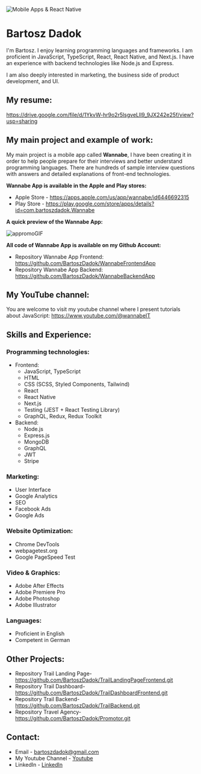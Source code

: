 ![Mobile Apps & React Native](https://github.com/BartoszDadok/BartoszDadok/assets/101389945/36032e3e-dd35-4843-906e-30463d2d18e6)

# Bartosz Dadok
I'm Bartosz. I enjoy learning programming languages and frameworks.
I am proficient in JavaScript, TypeScript, React, React Native, and Next.js. I have an experience with backend technologies like Node.js and Express.

I am also deeply interested in marketing, the business side of product development, and UI. 

## My resume:
https://drive.google.com/file/d/1YkvW-hr9o2r5lsgveLll9_9JX242e25f/view?usp=sharing

## My main project and example of work:
My main project is a mobile app called **Wannabe**, I have been creating it in order to help people prepare for their interviews and better understand programming languages. There are hundreds of sample interview questions with answers and detailed explanations of front-end technologies.

**Wannabe App is available in the Apple and Play stores:**
- Apple Store - https://apps.apple.com/us/app/wannabe/id6446692315
- Play Store - https://play.google.com/store/apps/details?id=com.bartoszdadok.Wannabe

**A quick preview of the Wannabe App:**

![appromoGIF](https://github.com/BartoszDadok/WannabeFrontendApp/assets/101389945/4ad6041d-786f-428c-883e-a9c32df7175a)

**All code of Wannabe App is available on my Github Account:**
- Repository Wannabe App Frontend: https://github.com/BartoszDadok/WannabeFrontendApp
- Repository Wannabe App Backend: https://github.com/BartoszDadok/WannabeBackendApp

## My YouTube channel:
You are welcome to visit my youtube channel where I present tutorials about JavaScript: https://www.youtube.com/@wannabeIT

## Skills and Experience:
### Programming technologies:
- Frontend:
  - JavaScript, TypeScript
  - HTML
  - CSS (SCSS, Styled Components, Tailwind)
  - React
  - React Native
  - Next.js
  - Testing (JEST + React Testing Library)
  - GraphQL, Redux, Redux Toolkit
- Backend:
  - Node.js
  - Express.js
  - MongoDB
  - GraphQL
  - JWT
  - Stripe
 
 ### Marketing:
  - User Interface
  - Google Analytics
  - SEO
  - Facebook Ads
  - Google Ads

 ### Website Optimization:
  - Chrome DevTools
  - webpagetest.org
  - Google PageSpeed Test

 ### Video & Graphics:
 - Adobe After Effects
 - Adobe Premiere Pro
 - Adobe Photoshop
 - Adobe Illustrator
 
### Languages:
 - Proficient in English
 - Competent in German
 
## Other Projects:
- Repository Trail Landing Page- https://github.com/BartoszDadok/TrailLandingPageFrontend.git
- Repository Trail Dashboard- https://github.com/BartoszDadok/TrailDashboardFrontend.git
- Repository Trail Backend- https://github.com/BartoszDadok/TrailBackend.git
- Repository Travel Agency- https://github.com/BartoszDadok/Promotor.git
## Contact:

- Email - bartoszdadok@gmail.com
- My Youtube Channel - [Youtube](https://www.youtube.com/@wannabeIT)
- LinkedIn - [LinkedIn](https://www.linkedin.com/in/bartoszdadok/)

